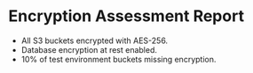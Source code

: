 # Encryption Assessment Report

- All S3 buckets encrypted with AES-256.
- Database encryption at rest enabled.
- 10% of test environment buckets missing encryption.
